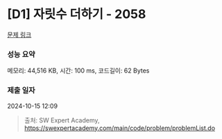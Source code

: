 # [D1] 자릿수 더하기 - 2058 

[문제 링크](https://swexpertacademy.com/main/code/problem/problemDetail.do?contestProbId=AV5QPRjqA10DFAUq) 

### 성능 요약

메모리: 44,516 KB, 시간: 100 ms, 코드길이: 62 Bytes

### 제출 일자

2024-10-15 12:09



> 출처: SW Expert Academy, https://swexpertacademy.com/main/code/problem/problemList.do